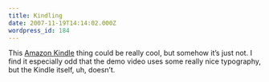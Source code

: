 ```yaml
---
title: Kindling
date: 2007-11-19T14:14:02.000Z
wordpress_id: 184
---
```


This [Amazon Kindle](http://www.amazon.com/exec/obidos/asin/B000FI73MA) thing could be really cool, but somehow it’s just not. I find it especially odd that the demo video uses some really nice typography, but the Kindle itself, uh, doesn’t.


